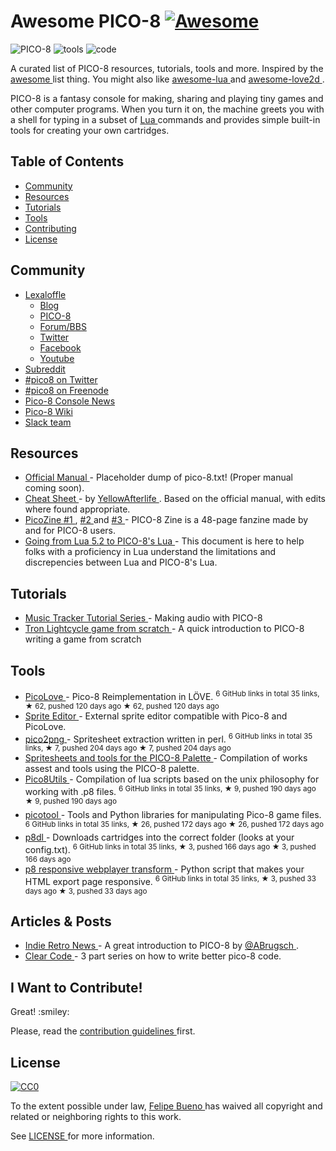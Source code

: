 <h1>
 Awesome PICO-8
 <a href="#awesome-PICO-8">
  <img alt="Awesome" src="https://cdn.rawgit.com/sindresorhus/awesome/d7305f38d29fed78fa85652e3a63e154dd8e8829/media/badge.svg"/>
 </a>
</h1>
<p>
 <img alt="PICO-8" src="http://www.lexaloffle.com/gfx/p8_jelpi.gif"/>
 <img alt="tools" src="http://www.lexaloffle.com/gfx/p8_tracker.gif"/>
 <img alt="code" src="http://www.lexaloffle.com/gfx/p8_cast.gif"/>
</p>
<p>
 A curated list of PICO-8 resources, tutorials, tools and more. Inspired by the
 <a href="https://github.com/sindresorhus/awesome">
  awesome
 </a>
 list thing. You might also like
 <a href="https://github.com/LewisJEllis/awesome-lua">
  awesome-lua
 </a>
 and
 <a href="https://github.com/JanWerder/awesome-love2d">
  awesome-love2d
 </a>
 .
</p>
<p>
 PICO-8 is a fantasy console for making, sharing and playing tiny games and other computer programs. When you turn it on, the machine greets you with a shell for typing in a subset of
 <a href="http://www.lua.org/">
  Lua
 </a>
 commands and provides simple built-in tools for creating your own cartridges.
</p>
<h2>
 Table of Contents
</h2>
<ul>
 <li>
  <a href="#community">
   Community
  </a>
 </li>
 <li>
  <a href="#resources">
   Resources
  </a>
 </li>
 <li>
  <a href="#tutorials">
   Tutorials
  </a>
 </li>
 <li>
  <a href="#tools">
   Tools
  </a>
 </li>
 <li>
  <a href="#i-want-to-contribute">
   Contributing
  </a>
 </li>
 <li>
  <a href="#license">
   License
  </a>
 </li>
</ul>
<h2>
 Community
</h2>
<ul>
 <li>
  <a href="http://www.lexaloffle.com">
   Lexaloffle
  </a>
  <ul>
   <li>
    <a href="http://www.lexaloffle.com/bbs/?uid=1">
     Blog
    </a>
   </li>
   <li>
    <a href="http://www.lexaloffle.com/pico-8.php">
     PICO-8
    </a>
   </li>
   <li>
    <a href="http://www.lexaloffle.com/bbs/?cat=7">
     Forum/BBS
    </a>
   </li>
   <li>
    <a href="https://twitter.com/lexaloffle">
     Twitter
    </a>
   </li>
   <li>
    <a href="https://www.facebook.com/lexaloffle/">
     Facebook
    </a>
   </li>
   <li>
    <a href="https://www.youtube.com/user/lexaloffletv">
     Youtube
    </a>
   </li>
  </ul>
 </li>
 <li>
  <a href="https://www.reddit.com/r/pico8/">
   Subreddit
  </a>
 </li>
 <li>
  <a href="http://www.twitter.com/#pico8">
   #pico8 on Twitter
  </a>
 </li>
 <li>
  <a href="http://webchat.freenode.net/?randomnick=1&channels=#pico8&prompt=1">
   #pico8 on Freenode
  </a>
 </li>
 <li>
  <a href="https://twitter.com/pico8console">
   Pico-8 Console News
  </a>
 </li>
 <li>
  <a href="http://pico-8.wikia.com/wiki/Pico-8_Wikia">
   Pico-8 Wiki
  </a>
 </li>
 <li>
  <a href="http://catgirl.goddess.moe:3000/">
   Slack team
  </a>
 </li>
</ul>
<h2>
 Resources
</h2>
<ul>
 <li>
  <a href="http://www.lexaloffle.com/pico-8.php?page=manual">
   Official Manual
  </a>
  - Placeholder dump of pico-8.txt! (Proper manual coming soon).
 </li>
 <li>
  <a href="https://dl.dropboxusercontent.com/u/3594143/yal.cc/r/picodoc/index.html">
   Cheat Sheet
  </a>
  - by
  <a href="http://twitter.com/yellowafterlife">
   YellowAfterlife
  </a>
  . Based on the official manual, with edits where found appropriate.
 </li>
 <li>
  <a href="http://sectordub.itch.io/pico-8-fanzine-1">
   PicoZine #1
  </a>
  ,
  <a href="http://sectordub.itch.io/pico-8-fanzine-2">
   #2
  </a>
  and
  <a href="http://sectordub.itch.io/pico-8-fanzine-3">
   #3
  </a>
  - PICO-8 Zine is a 48-page fanzine made by and for PICO-8 users.
 </li>
 <li>
  <a href="https://gist.github.com/josefnpat/bfe4aaa5bbb44f572cd0">
   Going from Lua 5.2 to PICO-8's Lua
  </a>
  - This document is here to help folks with a proficiency in Lua understand the limitations and discrepencies between Lua and PICO-8's Lua.
 </li>
</ul>
<h2>
 Tutorials
</h2>
<ul>
 <li>
  <a href="https://www.youtube.com/playlist?list=PLjZAika8vyZkyOjoCp0EbHeIFZ8MLlhvg">
   Music Tracker Tutorial Series
  </a>
  - Making audio with PICO-8
 </li>
 <li>
  <a href="https://youtu.be/ZuaLuMhwcc8">
   Tron Lightcycle game from scratch
  </a>
  - A quick introduction to PICO-8 writing a game from scratch
 </li>
</ul>
<h2>
 Tools
</h2>
<ul>
 <li>
  <a href="https://github.com/ftsf/picolove">
   PicoLove
  </a>
  - Pico-8 Reimplementation in LÖVE.
  <sup>
   6 GitHub links in total 35 links, ★ 62, pushed 120 days ago
  </sup>
  <sup>
   &#9733 62, pushed 120 days ago
  </sup>
 </li>
 <li>
  <a href="http://www.lexaloffle.com/bbs/?tid=2462">
   Sprite Editor
  </a>
  - External sprite editor compatible with Pico-8 and PicoLove.
 </li>
 <li>
  <a href="https://github.com/briacp/pico2png">
   pico2png
  </a>
  - Spritesheet extraction written in perl.
  <sup>
   6 GitHub links in total 35 links, ★ 7, pushed 204 days ago
  </sup>
  <sup>
   &#9733 7, pushed 204 days ago
  </sup>
 </li>
 <li>
  <a href="https://www.reddit.com/r/pico8/comments/3jhmni/spritesheets_and_tools_for_the_pico8_palette/">
   Spritesheets and tools for the PICO-8 Palette
  </a>
  - Compilation of works assest and tools using the PICO-8 palette.
 </li>
 <li>
  <a href="https://github.com/josefnpat/pico8utils">
   Pico8Utils
  </a>
  - Compilation of lua scripts based on the unix philosophy for working with .p8 files.
  <sup>
   6 GitHub links in total 35 links, ★ 9, pushed 190 days ago
  </sup>
  <sup>
   &#9733 9, pushed 190 days ago
  </sup>
 </li>
 <li>
  <a href="https://github.com/dansanderson/picotool">
   picotool
  </a>
  -  Tools and Python libraries for manipulating Pico-8 game files.
  <sup>
   6 GitHub links in total 35 links, ★ 26, pushed 172 days ago
  </sup>
  <sup>
   &#9733 26, pushed 172 days ago
  </sup>
 </li>
 <li>
  <a href="https://github.com/franciscod/p8dl">
   p8dl
  </a>
  - Downloads cartridges into the correct folder (looks at your config.txt).
  <sup>
   6 GitHub links in total 35 links, ★ 3, pushed 166 days ago
  </sup>
  <sup>
   &#9733 3, pushed 166 days ago
  </sup>
 </li>
 <li>
  <a href="https://github.com/benwiley4000/pico8-responsive-webplayer-transform">
   p8 responsive webplayer transform
  </a>
  - Python script that makes your HTML export page responsive.
  <sup>
   6 GitHub links in total 35 links, ★ 3, pushed 33 days ago
  </sup>
  <sup>
   &#9733 3, pushed 33 days ago
  </sup>
 </li>
</ul>
<h2>
 Articles & Posts
</h2>
<ul>
 <li>
  <a href="http://www.indieretronews.com/2015/10/pico-8-8-bit-fantasy-console-from.html">
   Indie Retro News
  </a>
  - A great introduction to PICO-8 by
  <a href="https://twitter.com/ABrugsch">
   @ABrugsch
  </a>
  .
 </li>
 <li>
  <a href="http://blog.jvscott.net/post/128051478244/clear-code">
   Clear Code
  </a>
  - 3 part series on how to write better pico-8 code.
 </li>
</ul>
<h2>
 I Want to Contribute!
</h2>
<p>
 Great! :smiley:
</p>
<p>
 Please, read the
 <a href="CONTRIBUTING.md">
  contribution guidelines
 </a>
 first.
</p>
<h2>
 License
</h2>
<p>
 <a href="http://creativecommons.org/publicdomain/zero/1.0/">
  <img alt="CC0" src="http://i.creativecommons.org/p/zero/1.0/88x31.png"/>
 </a>
</p>
<p>
 To the extent possible under law,
 <a href="https://twitter.com/felipebueno">
  Felipe Bueno
 </a>
 has waived all copyright and related or neighboring rights to this work.
</p>
<p>
 See
 <a href="LICENSE">
  LICENSE
 </a>
 for more information.
</p>

